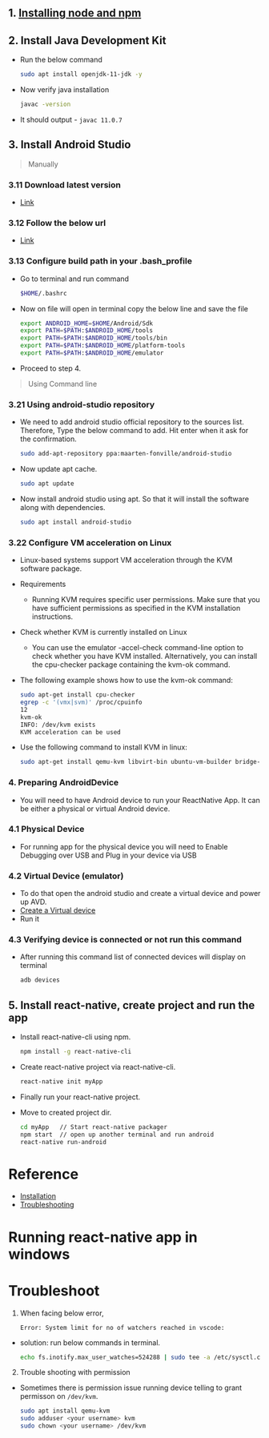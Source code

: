 ## 1. [Installing node and npm](https://tap.ibhubs.in/revision/node-setup/)
## 2. Install Java Development Kit
- Run the below command
    ```sh
    sudo apt install openjdk-11-jdk -y
    ```
- Now verify java installation
    ```sh
    javac -version
    ```
- It should output - `javac 11.0.7`

## 3.  Install Android Studio 

> Manually

### 3.11 Download latest version 

- [Link](https://developer.android.com/studio)

### 3.12 Follow the below url

- [Link](https://developer.android.com/studio/install#linux)

### 3.13 Configure build path in your .bash_profile

- Go to terminal and run command

    ```sh
    $HOME/.bashrc 
    ```
- Now on file will open in terminal copy the below line and save the file

    ```sh
    export ANDROID_HOME=$HOME/Android/Sdk
    export PATH=$PATH:$ANDROID_HOME/tools
    export PATH=$PATH:$ANDROID_HOME/tools/bin
    export PATH=$PATH:$ANDROID_HOME/platform-tools
    export PATH=$PATH:$ANDROID_HOME/emulator
    ```

- Proceed to step 4.
> Using Command line

### 3.21 Using android-studio repository

- We need to add android studio official repository to the sources list. Therefore, Type the below command to add.
Hit enter when it ask for the confirmation.
    
    ```sh
    sudo add-apt-repository ppa:maarten-fonville/android-studio
    ```
- Now update apt cache.
    
    ```sh
    sudo apt update
    ```
    
- Now install android studio using apt. So that it will install the software along with dependencies.

    ```sh
    sudo apt install android-studio 
    ```

### 3.22 Configure VM acceleration on Linux

- Linux-based systems support VM acceleration through the KVM software package. 
- Requirements
    - Running KVM requires specific user permissions. Make sure that you have sufficient permissions as specified in the KVM installation instructions.
- Check whether KVM is currently installed on Linux
    - You can use the emulator -accel-check command-line option to check whether you have KVM installed. Alternatively, you can install the cpu-checker package containing the kvm-ok command.

- The following example shows how to use the kvm-ok command:

    ```sh
    sudo apt-get install cpu-checker
    egrep -c '(vmx|svm)' /proc/cpuinfo
    12
    kvm-ok
    INFO: /dev/kvm exists
    KVM acceleration can be used
    ```

- Use the following command to install KVM in linux:

    ```sh
    sudo apt-get install qemu-kvm libvirt-bin ubuntu-vm-builder bridge-utils ia32-libs-multiarch
    ```

### 4. Preparing AndroidDevice

- You will need to have Android device to run your ReactNative App. It can be either a physical or virtual Android device.

### 4.1 Physical Device

- For running app for the physical device you will need to Enable Debugging over USB and  Plug in your device via USB

### 4.2 Virtual Device (emulator)

- To do that open the android studio and create a virtual device and power up AVD.
- [Create a Virtual device](https://developer.android.com/studio/run/managing-avds)
- Run it

### 4.3 Verifying device is connected or not run this command

- After running this command list of connected devices will display on terminal

    ```sh
    adb devices
    ```
## 5. Install react-native, create project and run the app

- Install react-native-cli using npm.

    ```sh
    npm install -g react-native-cli
    ```
- Create react-native project via react-native-cli.

    ```sh
    react-native init myApp
    ```
- Finally run your react-native project.

- Move to created project dir.
    ```sh
    cd myApp   // Start react-native packager
    npm start  // open up another terminal and run android
    react-native run-android
    ```

# Reference
- [Installation](https://www.krizna.com/ubuntu/install-android-studio-ubuntu-20-04)
- [Troubleshooting](https://medium.com/dooboolab/running-react-native-app-in-ubuntu-18-04-7d1db4ac7518)

# Running react-native app in windows



# Troubleshoot

1. When facing below error,
    ```
    Error: System limit for no of watchers reached in vscode:
    ```
- solution: run below commands in terminal.

    ```sh
    echo fs.inotify.max_user_watches=524288 | sudo tee -a /etc/sysctl.conf && sudo sysctl -p
    ```

2. Trouble shooting with permission
- Sometimes there is permission issue running device telling to 
    grant permisson on `/dev/kvm`.

    ```sh
    sudo apt install qemu-kvm
    sudo adduser <your username> kvm
    sudo chown <your username> /dev/kvm
    ```
